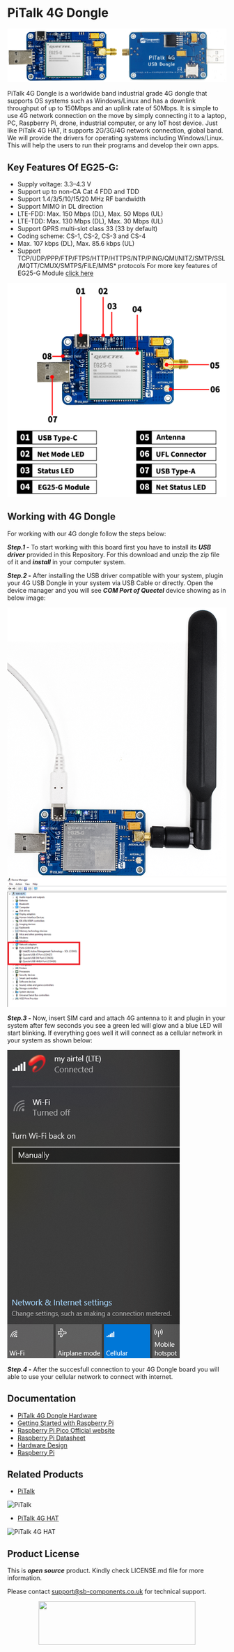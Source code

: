 # PiTalk 4G Dongle

<img src ="https://github.com/sbcshop/PiTalk_4G_Dongle_Software/blob/main/images/4G%20Dongle%20front.png" />

PiTalk 4G Dongle is a worldwide band industrial grade 4G dongle that supports OS systems such as Windows/Linux and has a downlink throughput of up to 150Mbps and an uplink rate of 50Mbps. It is simple to use 4G network connection on the move by simply connecting it to a laptop, PC, Raspberry Pi, drone, industrial computer, or any IoT host device. Just like PiTalk 4G HAT, it supports 2G/3G/4G network connection, global band. We will provide the drivers for operating systems including Windows/Linux. This will help the users to run their programs and develop their own apps.

## Key Features Of EG25-G:

* Supply voltage: 3.3–4.3 V
* Support up to non-CA Cat 4 FDD and TDD
* Support 1.4/3/5/10/15/20 MHz RF bandwidth
* Support MIMO in DL direction
* LTE-FDD: Max. 150 Mbps (DL), Max. 50 Mbps (UL)
* LTE-TDD: Max. 130 Mbps (DL), Max. 30 Mbps (UL)
* Support GPRS multi-slot class 33 (33 by default)
* Coding scheme: CS-1, CS-2, CS-3 and CS-4
* Max. 107 kbps (DL), Max. 85.6 kbps (UL)
* Support TCP/UDP/PPP/FTP/FTPS/HTTP/HTTPS/NTP/PING/QMI/NITZ/SMTP/SSL/MQTT/CMUX/SMTPS/FILE/MMS* protocols
For more key features of EG25-G Module [click here]()


<img src ="https://github.com/sbcshop/PiTalk_4G_Dongle_Software/blob/main/images/4G%20Dongle.png" />

## Working with 4G Dongle
For working with our 4G dongle follow the steps below:

***Step.1 -*** To start working with this board first you have to install its ***USB driver*** provided in this Repository. For this download and unzip the zip file of it and ***install*** in your computer system.

***Step.2 -*** After installing the USB driver compatible with your system, plugin your 4G USB Dongle in your system via USB Cable or directly. Open the device manager and you will see ***COM Port of Quectel*** device showing as in below image:

<img src ="https://github.com/sbcshop/PiTalk_4G_Dongle_Software/blob/main/images/Img.png" />
<img src ="https://github.com/sbcshop/PiTalk_4G_Dongle_Software/blob/main/images/Scr6.png" />

***Step.3 -*** Now, insert SIM card and attach 4G antenna to it and plugin in your system after few seconds you see a green led will glow and a blue LED will start blinking. If everything goes well it will connect as a cellular network in your system as shown below:

<img src ="https://github.com/sbcshop/PiTalk_4G_Dongle_Software/blob/main/images/Scr7.png" />

***Step.4 -*** After the succesfull connection to your 4G Dongle board you will able to use your cellular network to connect with internet. 

## Documentation

* [PiTalk 4G Dongle Hardware](https://github.com/sbcshop/PiTalk_4G_Dongle_Hardware)
* [Getting Started with Raspberry Pi](https://www.raspberrypi.com/documentation/computers/getting-started.html)
* [Raspberry Pi Pico Official website](https://www.raspberrypi.com/documentation/microcontrollers/)
* [Raspberry Pi Datasheet](https://www.raspberrypi.com/documentation/computers/compute-module.html)
* [Hardware Design](https://www.raspberrypi.com/documentation/computers/compute-module.html)
* [Raspberry Pi](https://www.raspberrypi.com/documentation/microcontrollers/raspberry-pi-pico.html)

## Related Products


* [PiTalk](https://shop.sb-components.co.uk/products/pitalk-modular-smartphone-for-raspberry-pi?variant=12516562436179)

 ![PiTalk](https://cdn.shopify.com/s/files/1/1217/2104/products/PiTalk_-_Modular_SmartPhone_for_Raspberry_Pi_5.png?v=1528805795&width=400)
 
 * [PiTalk 4G HAT]()

 ![PiTalk 4G HAT]()
 
## Product License

This is ***open source*** product. Kindly check LICENSE.md file for more information.

Please contact support@sb-components.co.uk for technical support.
<p align="center">
  <img width="360" height="100" src="https://cdn.shopify.com/s/files/1/1217/2104/files/Logo_sb_component_3.png?v=1666086771&width=350">
</p>
